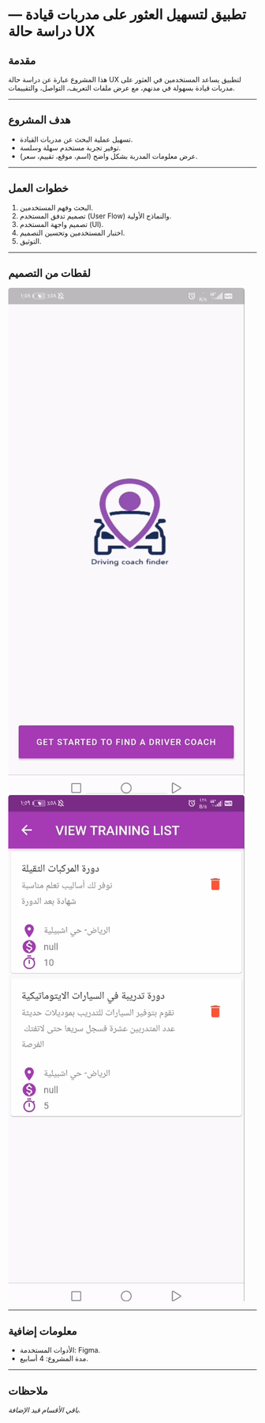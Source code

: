 # تطبيق لتسهيل العثور على مدربات قيادة — دراسة حالة UX

## مقدمة
هذا المشروع عبارة عن دراسة حالة UX لتطبيق يساعد المستخدمين في العثور على مدربات قيادة بسهولة في مدنهم، مع عرض ملفات التعريف، التواصل، والتقييمات.

---

## هدف المشروع
- تسهيل عملية البحث عن مدربات القيادة.
- توفير تجربة مستخدم سهلة وسلسة.
- عرض معلومات المدربة بشكل واضح (اسم، موقع، تقييم، سعر).

---

## خطوات العمل
1. البحث وفهم المستخدمين.
2. تصميم تدفق المستخدم (User Flow) والنماذج الأولية.
3. تصميم واجهة المستخدم (UI).
4. اختبار المستخدمين وتحسين التصميم.
5. التوثيق.

---

## لقطات من التصميم
![الصفحة الرئيسية](images/home.png)
![صفحة البحث](images/search.png)

---

## معلومات إضافية
- الأدوات المستخدمة: Figma.
- مدة المشروع: 4 أسابيع.
---

## ملاحظات
*باقي الأقسام قيد الإضافة.*


